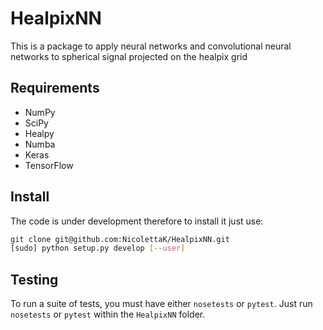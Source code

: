 # HealpixNN

This is a package to apply neural networks and convolutional neural networks to
spherical signal projected on the healpix grid

## Requirements

- NumPy
- SciPy
- Healpy
- Numba
- Keras
- TensorFlow

## Install
The code is under development therefore to install it just use:

```bash
git clone git@github.com:NicolettaK/HealpixNN.git
[sudo] python setup.py develop [--user]
```

## Testing

To run a suite of tests, you must have either `nosetests` or
`pytest`. Just run `nosetests` or `pytest` within the `HealpixNN`
folder.
